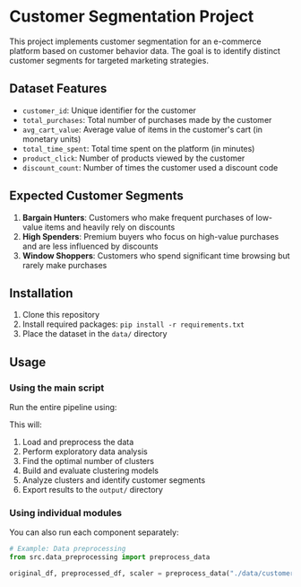 # Customer Segmentation Project

This project implements customer segmentation for an e-commerce platform based on customer behavior data. The goal is to identify distinct customer segments for targeted marketing strategies.


## Dataset Features

- `customer_id`: Unique identifier for the customer
- `total_purchases`: Total number of purchases made by the customer
- `avg_cart_value`: Average value of items in the customer's cart (in monetary units)
- `total_time_spent`: Total time spent on the platform (in minutes)
- `product_click`: Number of products viewed by the customer
- `discount_count`: Number of times the customer used a discount code

## Expected Customer Segments

1. **Bargain Hunters**: Customers who make frequent purchases of low-value items and heavily rely on discounts
2. **High Spenders**: Premium buyers who focus on high-value purchases and are less influenced by discounts
3. **Window Shoppers**: Customers who spend significant time browsing but rarely make purchases

## Installation

1. Clone this repository
2. Install required packages: `pip install -r requirements.txt`
3. Place the dataset in the `data/` directory

## Usage

### Using the main script

Run the entire pipeline using:

This will:
1. Load and preprocess the data
2. Perform exploratory data analysis
3. Find the optimal number of clusters
4. Build and evaluate clustering models
5. Analyze clusters and identify customer segments
6. Export results to the `output/` directory

### Using individual modules

You can also run each component separately:

```python
# Example: Data preprocessing
from src.data_preprocessing import preprocess_data

original_df, preprocessed_df, scaler = preprocess_data("./data/customer_behavior_analytcis.csv")
